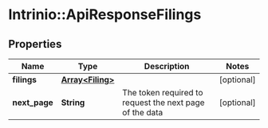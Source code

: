 # Intrinio::ApiResponseFilings

## Properties
Name | Type | Description | Notes
------------ | ------------- | ------------- | -------------
**filings** | [**Array&lt;Filing&gt;**](Filing.md) |  | [optional] 
**next_page** | **String** | The token required to request the next page of the data | [optional] 


